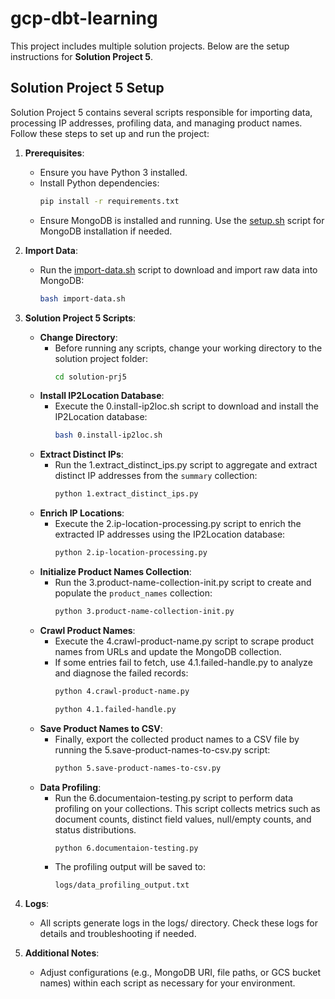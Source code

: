 # gcp-dbt-learning

This project includes multiple solution projects. Below are the setup instructions for **Solution Project 5**.

## Solution Project 5 Setup

Solution Project 5 contains several scripts responsible for importing data, processing IP addresses, profiling data, and managing product names. Follow these steps to set up and run the project:

1. **Prerequisites**:
   - Ensure you have Python 3 installed.
   - Install Python dependencies:
     ```sh
     pip install -r requirements.txt
     ```
   - Ensure MongoDB is installed and running. Use the [setup.sh](http://_vscodecontentref_/0) script for MongoDB installation if needed.

2. **Import Data**:
   - Run the [import-data.sh](http://_vscodecontentref_/1) script to download and import raw data into MongoDB:
     ```sh
     bash import-data.sh
     ```

3. **Solution Project 5 Scripts**:
   - **Change Directory**:
     - Before running any scripts, change your working directory to the solution project folder:
       ```sh
       cd solution-prj5
       ```
   - **Install IP2Location Database**:
     - Execute the 0.install-ip2loc.sh script to download and install the IP2Location database:
       ```sh
       bash 0.install-ip2loc.sh
       ```
   - **Extract Distinct IPs**:
     - Run the 1.extract_distinct_ips.py script to aggregate and extract distinct IP addresses from the `summary` collection:
       ```sh
       python 1.extract_distinct_ips.py
       ```
   - **Enrich IP Locations**:
     - Execute the 2.ip-location-processing.py script to enrich the extracted IP addresses using the IP2Location database:
       ```sh
       python 2.ip-location-processing.py
       ```
   - **Initialize Product Names Collection**:
     - Run the 3.product-name-collection-init.py script to create and populate the `product_names` collection:
       ```sh
       python 3.product-name-collection-init.py
       ```
   - **Crawl Product Names**:
     - Execute the 4.crawl-product-name.py script to scrape product names from URLs and update the MongoDB collection.
     - If some entries fail to fetch, use 4.1.failed-handle.py to analyze and diagnose the failed records:
       ```sh
       python 4.crawl-product-name.py
       ```
       ```sh
       python 4.1.failed-handle.py
       ```
   - **Save Product Names to CSV**:
     - Finally, export the collected product names to a CSV file by running the 5.save-product-names-to-csv.py script:
       ```sh
       python 5.save-product-names-to-csv.py
       ```
   - **Data Profiling**:
     - Run the 6.documentaion-testing.py script to perform data profiling on your collections. This script collects metrics such as document counts, distinct field values, null/empty counts, and status distributions.
       ```sh
       python 6.documentaion-testing.py
       ```
     - The profiling output will be saved to:
       ```
       logs/data_profiling_output.txt
       ```

4. **Logs**:
   - All scripts generate logs in the logs/ directory. Check these logs for details and troubleshooting if needed.

5. **Additional Notes**:
   - Adjust configurations (e.g., MongoDB URI, file paths, or GCS bucket names) within each script as necessary for your environment.


